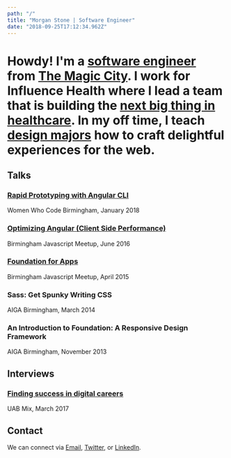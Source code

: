 ```yaml
---
path: "/"
title: "Morgan Stone | Software Engineer"
date: "2018-09-25T17:12:34.962Z"
---
```


# Howdy! I'm a <a href="https://www.linkedin.com/in/morganstone/">software engineer</a> from <a href="https://en.wikipedia.org/wiki/Birmingham,_Alabama" title="Birmingham, Alabama">The Magic City</a>. I work for Influence Health where I lead a team that is building the <a href="https://www.influencehealth.com/consumer-experience-platform/">next big thing in healthcare</a>. In my off time, I teach  <a href="http://www.uab.edu/cas/art/">design majors</a> how to craft delightful experiences for the web.


## Talks
<div class="small-container">

### [Rapid Prototyping with Angular CLI](https://github.com/mstone6769/lets-build-a-zoo)
Women Who Code Birmingham, January 2018

### [Optimizing Angular (Client Side Performance)](https://www.slideshare.net/morganstone/optimizing-angular-performance-in-enterprise-single-page-apps)
Birmingham Javascript Meetup, June 2016

### [Foundation for Apps](https://github.com/mstone6769/theRocksRecipes)
Birmingham Javascript Meetup, April 2015

### Sass: Get Spunky Writing CSS
AIGA Birmingham, March 2014

### An Introduction to Foundation: A Responsive Design Framework
AIGA Birmingham, November 2013

</div>

## Interviews
<div class="small-container">

### [Finding success in digital careers](http://www.uab.edu/mix/stories/finding-success-in-digital-careers)
UAB Mix, March 2017


</div>


## Contact

<div class="small-container">

We can connect via [Email](mailto:mstone@designbymorgan.com), [Twitter](https://twitter.com/morganstone), or [LinkedIn](https://www.linkedin.com/in/morganstone).

</div>

<script type="application/ld+json">
{
  "@context": "http://schema.org",
  "@type": "Person",
  "name": "Morgan Stone",
  "url": "https://www.designbymorgan.com",
  "sameAs": [
    "https://www.linkedin.com/in/morganstone",
    "https://github.com/mstone6769",
    "https://codepen.io/mstone6769/",
    "https://twitter.com/morganstone",
    "https://www.instagram.com/mstone6769/",
    "https://www.behance.net/mstone",
    "https://www.flickr.com/people/morganstone/",
    "https://dribbble.com/mstone",
    "https://www.facebook.com/mstone"
  ]
}
</script>
